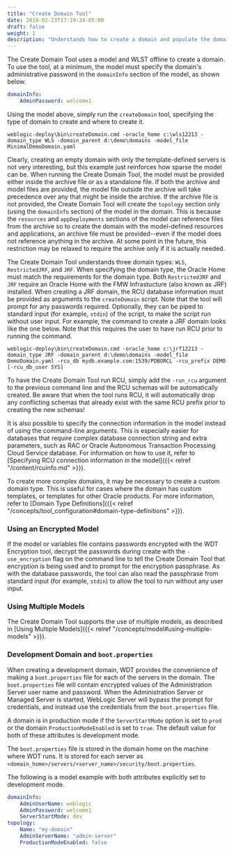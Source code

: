 ```yaml
---
title: "Create Domain Tool"
date: 2019-02-23T17:19:24-05:00
draft: false
weight: 1
description: "Understands how to create a domain and populate the domain with all resources and applications specified in the model."
---
```



The Create Domain Tool uses a model and WLST offline to create a domain.  To use the tool, at a minimum, the model must specify the domain's administrative password in the `domainInfo` section of the model, as shown below.

```yaml
domainInfo:
    AdminPassword: welcome1
```

Using the model above, simply run the `createDomain` tool, specifying the type of domain to create and where to create it.

    weblogic-deploy\bin\createDomain.cmd -oracle_home c:\wls12213 -domain_type WLS -domain_parent d:\demo\domains -model_file MinimalDemoDomain.yaml

Clearly, creating an empty domain with only the template-defined servers is not very interesting, but this example just reinforces how sparse the model can be.  When running the Create Domain Tool, the model must be provided either inside the archive file or as a standalone file.  If both the archive and model files are provided, the model file outside the archive will take precedence over any that might be inside the archive.  If the archive file is not provided, the Create Domain Tool will create the `topology` section only (using the `domainInfo` section) of the model in the domain.  This is because the `resources` and `appDeployments` sections of the model can reference files from the archive so to create the domain with the model-defined resources and applications, an archive file must be provided--even if the model does not reference anything in the archive.  At some point in the future, this restriction may be relaxed to require the archive only if it is actually needed.

The Create Domain Tool understands three domain types: `WLS`, `RestrictedJRF`, and `JRF`.  When specifying the domain type, the Oracle Home must match the requirements for the domain type.  Both `RestrictedJRF` and `JRF` require an Oracle Home with the FMW Infrastucture (also known as JRF) installed.  When creating a JRF domain, the RCU database information must be provided as arguments to the `createDomain` script.  Note that the tool will prompt for any passwords required.  Optionally, they can be piped to standard input (for example, `stdin`) of the script, to make the script run without user input.  For example, the command to create a JRF domain looks like the one below.  Note that this requires the user to have run RCU prior to running the command.

    weblogic-deploy\bin\createDomain.cmd -oracle_home c:\jrf12213 -domain_type JRF -domain_parent d:\demo\domains -model_file DemoDomain.yaml -rcu_db mydb.example.com:1539/PDBORCL -rcu_prefix DEMO [-rcu_db_user SYS]

To have the Create Domain Tool run RCU, simply add the `-run_rcu` argument to the previous command line and the RCU schemas will be automatically created.  Be aware that when the tool runs RCU, it will automatically drop any conflicting schemas that already exist with the same RCU prefix prior to creating the new schemas!

It is also possible to specify the connection information in the model instead of using the command-line arguments.  This is especially easier for databases that require complex database connection string and extra parameters, such as RAC or Oracle Autonomous Transaction Processing Cloud Service database.  For information on how to use it, refer to [Specifying RCU connection information in the model]({{< relref "/content/rcuinfo.md" >}}).

To create more complex domains, it may be necessary to create a custom domain type. This is useful for cases where the domain has custom templates, or templates for other Oracle products. For more information, refer to [Domain Type Definitions]({{< relref "/concepts/tool_configuration#domain-type-definitions" >}}).

### Using an Encrypted Model

If the model or variables file contains passwords encrypted with the WDT Encryption tool, decrypt the passwords during create with the `-use_encryption` flag on the command line to tell the Create Domain Tool that encryption is being used and to prompt for the encryption passphrase.  As with the database passwords, the tool can also read the passphrase from standard input (for example, `stdin`) to allow the tool to run without any user input.

### Using Multiple Models

The Create Domain Tool supports the use of multiple models, as described in [Using Multiple Models]({{< relref "/concepts/model#using-multiple-models" >}}).

### Development Domain and `boot.properties`

When creating a development domain, WDT provides the convenience of making a `boot.properties` file for each of the servers in the domain. The `boot.properties` file will contain encrypted values of the Administration Server user name and password. When the Administration Server or Managed Server is started, WebLogic Server will bypass the prompt for credentials, and instead use the credentials from the `boot.properties` file.

A domain is in production mode if the `ServerStartMode` option is set to `prod` or the domain `ProductionModeEnabled` is set to `true`. The default value for both of these attributes is development mode.

The `boot.properties` file is stored in the domain home on the machine where WDT runs. It is stored for each server as `<domain_home>/servers/<server_name>/security/boot.properties`.

The following is a model example with both attributes explicitly set to development mode.

```yaml
domainInfo:
    AdminUserName: weblogic
    AdminPassword: welcome1
    ServerStartMode: dev
topology:
    Name: "my-domain"
    AdminServerName: "admin-server"
    ProductionModeEnabled: false
```
